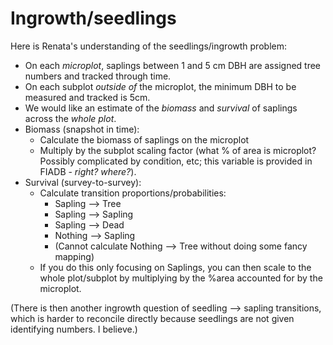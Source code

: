 # Ingrowth/seedlings

Here is Renata's understanding of the seedlings/ingrowth problem:

* On each *microplot*, saplings between 1 and 5 cm DBH are assigned tree numbers and tracked through time. 
* On each subplot *outside of* the microplot, the minimum DBH to be measured and tracked is 5cm.
* We would like an estimate of the *biomass* and *survival* of saplings across the *whole plot*.
* Biomass (snapshot in time):
  * Calculate the biomass of saplings on the microplot
  * Multiply by the subplot scaling factor (what % of area is microplot? Possibly complicated by condition, etc; this variable is provided in FIADB - *right? where?*).
* Survival (survey-to-survey):
  * Calculate transition proportions/probabilities:
      * Sapling --> Tree
      * Sapling --> Sapling
      * Sapling --> Dead
      * Nothing --> Sapling
      * (Cannot calculate Nothing --> Tree without doing some fancy mapping)
  * If you do this only focusing on Saplings, you can then scale to the whole plot/subplot by multiplying by the %area accounted for by the microplot. 
  
  
(There is then another ingrowth question of seedling --> sapling transitions, which is harder to reconcile directly because seedlings are not given identifying numbers. I believe.)